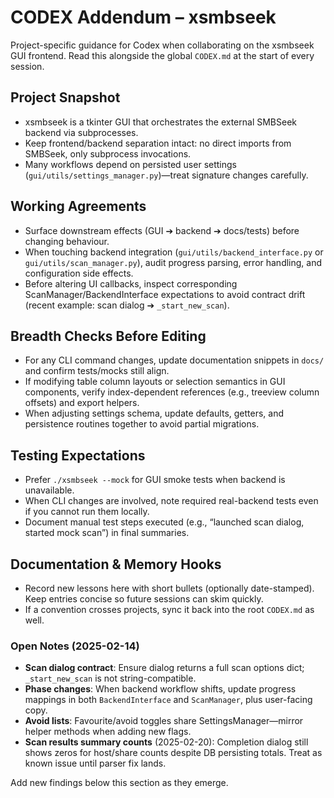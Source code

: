 # CODEX Addendum – xsmbseek

Project-specific guidance for Codex when collaborating on the xsmbseek GUI frontend. Read this alongside the global `CODEX.md` at the start of every session.

## Project Snapshot
- xsmbseek is a tkinter GUI that orchestrates the external SMBSeek backend via subprocesses.
- Keep frontend/backend separation intact: no direct imports from SMBSeek, only subprocess invocations.
- Many workflows depend on persisted user settings (`gui/utils/settings_manager.py`)—treat signature changes carefully.

## Working Agreements
- Surface downstream effects (GUI ➔ backend ➔ docs/tests) before changing behaviour.
- When touching backend integration (`gui/utils/backend_interface.py` or `gui/utils/scan_manager.py`), audit progress parsing, error handling, and configuration side effects.
- Before altering UI callbacks, inspect corresponding ScanManager/BackendInterface expectations to avoid contract drift (recent example: scan dialog ➔ `_start_new_scan`).

## Breadth Checks Before Editing
- For any CLI command changes, update documentation snippets in `docs/` and confirm tests/mocks still align.
- If modifying table column layouts or selection semantics in GUI components, verify index-dependent references (e.g., treeview column offsets) and export helpers.
- When adjusting settings schema, update defaults, getters, and persistence routines together to avoid partial migrations.

## Testing Expectations
- Prefer `./xsmbseek --mock` for GUI smoke tests when backend is unavailable.
- When CLI changes are involved, note required real-backend tests even if you cannot run them locally.
- Document manual test steps executed (e.g., “launched scan dialog, started mock scan”) in final summaries.

## Documentation & Memory Hooks
- Record new lessons here with short bullets (optionally date-stamped). Keep entries concise so future sessions can skim quickly.
- If a convention crosses projects, sync it back into the root `CODEX.md` as well.

### Open Notes (2025-02-14)
- **Scan dialog contract**: Ensure dialog returns a full scan options dict; `_start_new_scan` is not string-compatible.
- **Phase changes**: When backend workflow shifts, update progress mappings in both `BackendInterface` and `ScanManager`, plus user-facing copy.
- **Avoid lists**: Favourite/avoid toggles share SettingsManager—mirror helper methods when adding new flags.
- **Scan results summary counts** (2025-02-20): Completion dialog still shows zeros for host/share counts despite DB persisting totals. Treat as known issue until parser fix lands.

Add new findings below this section as they emerge.

